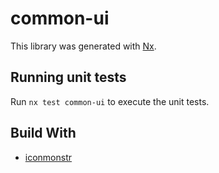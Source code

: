 # common-ui

This library was generated with [Nx](https://nx.dev).

## Running unit tests

Run `nx test common-ui` to execute the unit tests.

## Build With

* [iconmonstr](https://iconmonstr.com)
